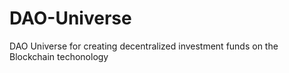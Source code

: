 # DAO-Universe
DAO Universe for creating decentralized investment funds on the Blockchain techonology
